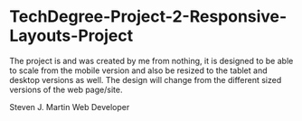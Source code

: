 # TechDegree-Project-2-Responsive-Layouts-Project

The project is and was created by me from nothing, it is designed to be able to scale from the mobile version 
and also be resized to the tablet and desktop versions as well. The design will change from the different sized 
versions of the web page/site. 








Steven J. Martin 
Web Developer
